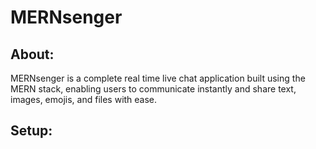 # MERNsenger

## About:

MERNsenger is a complete real time live chat application built using the MERN stack, enabling users to communicate instantly and share text, images, emojis, and files with ease.

## Setup:
